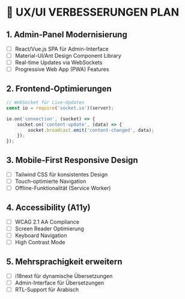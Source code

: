 # 📱 UX/UI VERBESSERUNGEN PLAN

## 1. Admin-Panel Modernisierung
- [ ] React/Vue.js SPA für Admin-Interface
- [ ] Material-UI/Ant Design Component Library
- [ ] Real-time Updates via WebSockets
- [ ] Progressive Web App (PWA) Features

## 2. Frontend-Optimierungen
```javascript
// WebSocket für Live-Updates
const io = require('socket.io')(server);

io.on('connection', (socket) => {
    socket.on('content-update', (data) => {
        socket.broadcast.emit('content-changed', data);
    });
});
```

## 3. Mobile-First Responsive Design
- [ ] Tailwind CSS für konsistentes Design
- [ ] Touch-optimierte Navigation
- [ ] Offline-Funktionalität (Service Worker)

## 4. Accessibility (A11y)
- [ ] WCAG 2.1 AA Compliance
- [ ] Screen Reader Optimierung
- [ ] Keyboard Navigation
- [ ] High Contrast Mode

## 5. Mehrsprachigkeit erweitern
- [ ] i18next für dynamische Übersetzungen
- [ ] Admin-Interface für Übersetzungen
- [ ] RTL-Support für Arabisch
